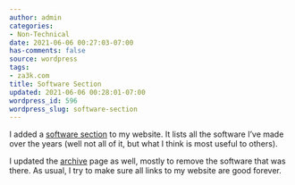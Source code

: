 ```yaml
---
author: admin
categories:
- Non-Technical
date: 2021-06-06 00:27:03-07:00
has-comments: false
source: wordpress
tags:
- za3k.com
title: Software Section
updated: 2021-06-06 00:28:01-07:00
wordpress_id: 596
wordpress_slug: software-section
---
```

I added a [software section](https://za3k.com/software.md) to my website. It lists all the software I’ve made over the years (well not all of it, but what I think is most useful to others).

I updated the [archive](https://za3k.com/archived.html) page as well, mostly to remove the software that was there. As usual, I try to make sure all links to my website are good forever.
